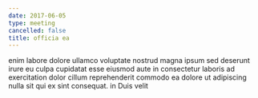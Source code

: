 ```yaml
---
date: 2017-06-05
type: meeting
cancelled: false
title: officia ea
---
```

enim labore dolore ullamco voluptate nostrud magna ipsum sed deserunt irure eu culpa cupidatat esse eiusmod aute in consectetur laboris ad exercitation dolor cillum reprehenderit commodo ea dolore ut adipiscing nulla sit qui ex sint consequat. in Duis velit